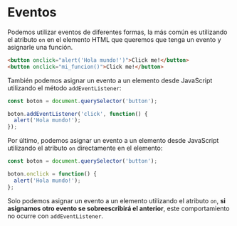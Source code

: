 # Eventos

Podemos utilizar eventos de diferentes formas, la más común es utilizando el atributo `on` en el elemento HTML que queremos que tenga un evento y asignarle una función.

```html
<button onclick="alert('Hola mundo!')">Click me!</button>
<button onclick="mi_funcion()">Click me!</button>
```

También podemos asignar un evento a un elemento desde JavaScript utilizando el método `addEventListener`:

```js
const boton = document.querySelector('button');

boton.addEventListener('click', function() {
  alert('Hola mundo!');
});
```

Por último, podemos asignar un evento a un elemento desde JavaScript utilizando el atributo `on` directamente en el elemento:

```js
const boton = document.querySelector('button');

boton.onclick = function() {
  alert('Hola mundo!');
};
```

Solo podemos asignar un evento a un elemento utilizando el atributo `on`, **si asignamos otro evento se sobreescribirá el anterior**, este comportamiento no ocurre con `addEventListener`.